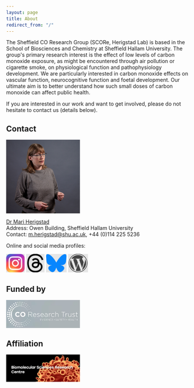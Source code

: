 ```yaml
---
layout: page
title: About
redirect_from: "/"
---
```

The Sheffield CO Research Group (SCORe, Herigstad Lab) is based in the School of Biosciences and Chemistry at Sheffield Hallam University. The group's primary research interest is the effect of low levels of carbon monoxide exposure, as might be encountered through air pollution or cigarette smoke, on physiological function and pathophysiology development. We are particularly interested in carbon monoxide effects on vascular function, neurocognitive function and foetal development. Our ultimate aim is to better understand how such small doses of carbon monoxide can affect public health. 

If you are interested in our work and want to get involved, please do not hesitate to contact us (details below).  

## Contact
  
<img src="/assets/mariherigstadportrait2.jpg" alt="Mari Herigstad" align="middle" style="width: 200px;"/> 

<a href="https://www.shu.ac.uk/about-us/our-people/staff-profiles/mari-herigstad">Dr Mari Herigstad</a><br>
Address: Owen Building, Sheffield Hallam University<br>
Contact: <m.herigstad@shu.ac.uk>, +44 (0)114 225 5236<br>

Online and social media profiles: 

<a href="https://www.instagram.com/carbonmonoxideresearch/"><img src="/assets/instagramlogo.jpg" alt="Instagram" style="height: 50px;"/></a> <a href="https://www.threads.net/@carbonmonoxideresearch"><img src="/assets/threadslogo.jpg" alt="Threads" style="height: 50px;"/></a> <a href="https://bsky.app/profile/herigstad.bsky.social"><img src="/assets/blueskylogo.jpg" alt="Bluesky" style="height: 50px;"/></a> <a href="https://mariherigstad.wordpress.com"><img src="/assets/wordpresslogo.jpg" alt="Blog" style="height: 50px;"/></a>

## Funded by
<a href="http://www.coresearchtrust.org/"><img src="/assets/CORT_logo.jpg" alt="CO Research Trust" align="middle" style="width: 200px;" /></a>

 ## Affiliation
 <a href="https://www.shu.ac.uk/research/specialisms/biomolecular-sciences-research-centre"><img src="/assets/BMRC_logo.jpg" alt="BMRC" align="middle" style="width: 200px;" /></a> 
